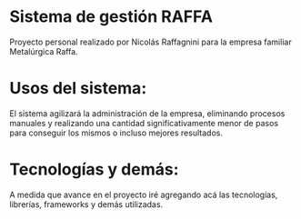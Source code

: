 
# Sistema de gestión RAFFA

Proyecto personal realizado por Nicolás Raffagnini para la empresa familiar Metalúrgica Raffa.



# Usos del sistema:

El sistema agilizará la administración de la empresa, eliminando procesos manuales y realizando una cantidad significativamente menor de pasos para conseguir los mismos o incluso mejores resultados.



# Tecnologías y demás:

A medida que avance en el proyecto iré agregando acá las tecnologías, librerías, frameworks y demás utilizadas. 


